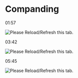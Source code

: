 Companding
==========

﻿01:57﻿

![Please Reload/Refresh this tab.](https://storage.googleapis.com/askify-screenshot/OSjrUF0MkseKhHUgi4Do1evgFDg2/extension_screenshots/screenshot_default_9e3c5f25-627b-4b41-a773-65dd215fcdbf.jpeg)

  

  

﻿03:42﻿

![Please Reload/Refresh this tab.](https://storage.googleapis.com/askify-screenshot/OSjrUF0MkseKhHUgi4Do1evgFDg2/extension_screenshots/screenshot_default_2223fd8b-18d4-4c05-8b7c-92c420274f5c.jpeg)

  

  

  

﻿05:45﻿

![Please Reload/Refresh this tab.](https://storage.googleapis.com/askify-screenshot/OSjrUF0MkseKhHUgi4Do1evgFDg2/extension_screenshots/screenshot_default_ea9addba-6f13-4e26-8c3c-c6538c1ed85b.jpeg)